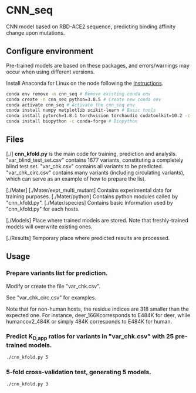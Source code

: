 # CNN_seq
  CNN model based on RBD-ACE2 sequence, predicting binding affinity change upon mutations.

## Configure environment
  Pre-trained models are based on these packages, and errors/warnings may occur when using different versions.

  Install Anaconda for Linux on the node following the [instructions](https://docs.anaconda.com/anaconda/install/linux/).
  ```bash
  conda env remove -n cnn_seq # Remove existing conda env
  conda create -n cnn_seq python=3.8.5 # Create new conda env
  conda activate cnn_seq # Activate the cnn_seq env
  conda install numpy matplotlib scikit-learn # Basic tools
  conda install pytorch=1.8.1 torchvision torchaudio cudatoolkit=10.2 -c pytorch # PyTorch with CUDA support
  conda install biopython -c conda-forge # Biopython
  ```

## Files
  [./]
  **cnn_kfold.py** is the main code for training, prediction and analysls.
  "var_blind_test_set.csv" contains 1677 variants, constituting a completely blind test set.
  "var_chk.csv" contains all variants to be predicted.
  "var_chk_circ.csv" contains many variants (including circulating variants), which can serve as an example of how to prepare the list.

  [./Mater]
  [./Mater/expt_multi_mutant] Contains experimental data for training purposes.
  [./Mater/python] Contains python modules called by "cnn_kfold.py".
  [./Mater/species] Contains basic information used by "cnn_kfold.py" for each hosts.

  [./Models] Place where trained models are stored. Note that freshly-trained models will overwrite existing ones.

  [./Results] Temporary place where predicted results are processed.

## Usage
  ### Prepare variants list for prediction.
  Modify or create the file "var_chk.csv".
  
  See "var_chk_circ.csv" for examples.

  Note that for non-human hosts, the residue indices are 318 smaller than the expected one.
  For instance, deer_166Kcorresponds to E484K for deer, while humancov2_484K or simply 484K corresponds to E484K for human.

  ### Predict K<sub>D,app</sub> ratios for variants in "var_chk.csv" with 25 pre-trained models.
  `./cnn_kfold.py 5`
  
  ### 5-fold cross-validation test, generating 5 models.
  `./cnn_kfold.py 3` 
